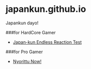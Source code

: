 japankun.github.io
==================

Japankun dayo!

###for HardCore Gamer

- [Japan-kun Endless Reaction Test](http://japankun.github.io/toys/shoot.html)

###for Pro Gamer
- [Nyorittu Now!](http://nyorittunow-japankun.rhcloud.com/)

